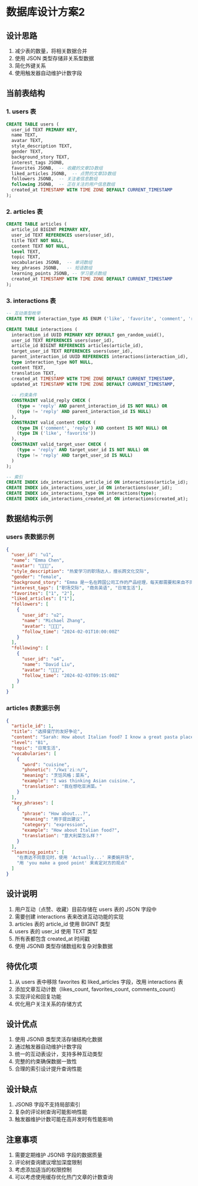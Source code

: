 # 数据库设计方案2

## 设计思路
1. 减少表的数量，将相关数据合并
2. 使用 JSON 类型存储非关系型数据
3. 简化外键关系
4. 使用触发器自动维护计数字段

## 当前表结构

### 1. users 表
```sql
CREATE TABLE users (
  user_id TEXT PRIMARY KEY,
  name TEXT,
  avatar TEXT,
  style_description TEXT,
  gender TEXT,
  background_story TEXT,
  interest_tags JSONB,
  favorites JSONB,  -- 收藏的文章ID数组
  liked_articles JSONB,  -- 点赞的文章ID数组
  followers JSONB,  -- 关注者信息数组
  following JSONB,  -- 正在关注的用户信息数组
  created_at TIMESTAMP WITH TIME ZONE DEFAULT CURRENT_TIMESTAMP
);
```

### 2. articles 表
```sql
CREATE TABLE articles (
  article_id BIGINT PRIMARY KEY,
  user_id TEXT REFERENCES users(user_id),
  title TEXT NOT NULL,
  content TEXT NOT NULL,
  level TEXT,
  topic TEXT,
  vocabularies JSONB,  -- 单词数组
  key_phrases JSONB,   -- 短语数组
  learning_points JSONB, -- 学习要点数组
  created_at TIMESTAMP WITH TIME ZONE DEFAULT CURRENT_TIMESTAMP
);
```

### 3. interactions 表
```sql
-- 互动类型枚举
CREATE TYPE interaction_type AS ENUM ('like', 'favorite', 'comment', 'reply');

CREATE TABLE interactions (
  interaction_id UUID PRIMARY KEY DEFAULT gen_random_uuid(),
  user_id TEXT REFERENCES users(user_id),
  article_id BIGINT REFERENCES articles(article_id),
  target_user_id TEXT REFERENCES users(user_id),
  parent_interaction_id UUID REFERENCES interactions(interaction_id),
  type interaction_type NOT NULL,
  content TEXT,
  translation TEXT,
  created_at TIMESTAMP WITH TIME ZONE DEFAULT CURRENT_TIMESTAMP,
  updated_at TIMESTAMP WITH TIME ZONE DEFAULT CURRENT_TIMESTAMP,
  
  -- 约束条件
  CONSTRAINT valid_reply CHECK (
    (type = 'reply' AND parent_interaction_id IS NOT NULL) OR
    (type != 'reply' AND parent_interaction_id IS NULL)
  ),
  CONSTRAINT valid_content CHECK (
    (type IN ('comment', 'reply') AND content IS NOT NULL) OR
    (type IN ('like', 'favorite'))
  ),
  CONSTRAINT valid_target_user CHECK (
    (type = 'reply' AND target_user_id IS NOT NULL) OR
    (type != 'reply' AND target_user_id IS NULL)
  )
);

-- 索引
CREATE INDEX idx_interactions_article_id ON interactions(article_id);
CREATE INDEX idx_interactions_user_id ON interactions(user_id);
CREATE INDEX idx_interactions_type ON interactions(type);
CREATE INDEX idx_interactions_created_at ON interactions(created_at);
```

## 数据结构示例

### users 表数据示例
```json
{
  "user_id": "u1",
  "name": "Emma Chen",
  "avatar": "👩🏻‍💼",
  "style_description": "热爱学习的职场达人，擅长跨文化交际",
  "gender": "female",
  "background_story": "Emma 是一名在跨国公司工作的产品经理，每天都需要和来自不同国家的同事交流。通过不断学习和实践，她的英语口语水平有了显著提高。",
  "interest_tags": ["职场交际", "商务英语", "日常生活"],
  "favorites": ["1", "2"],
  "liked_articles": ["1"],
  "followers": [
    {
      "user_id": "u2",
      "name": "Michael Zhang",
      "avatar": "👨🏻‍💻",
      "follow_time": "2024-02-01T10:00:00Z"
    }
  ],
  "following": [
    {
      "user_id": "u4",
      "name": "David Liu",
      "avatar": "👨🏻‍🚀",
      "follow_time": "2024-02-03T09:15:00Z"
    }
  ]
}
```

### articles 表数据示例
```json
{
  "article_id": 1,
  "title": "选择餐厅的友好争论",
  "content": "Sarah: How about Italian food? I know a great pasta place nearby!...",
  "level": "B1",
  "topic": "日常生活",
  "vocabularies": [
    {
      "word": "cuisine",
      "phonetic": "/kwɪˈziːn/",
      "meaning": "烹饪风格；菜系",
      "example": "I was thinking Asian cuisine.",
      "translation": "我在想吃亚洲菜。"
    }
  ],
  "key_phrases": [
    {
      "phrase": "How about...?",
      "meaning": "用于提出建议",
      "category": "expression",
      "example": "How about Italian food?",
      "translation": "意大利菜怎么样？"
    }
  ],
  "learning_points": [
    "在表达不同意见时，使用 'Actually...' 来委婉开场",
    "用 'you make a good point' 来肯定对方的观点"
  ]
}
```

## 设计说明

1. 用户互动（点赞、收藏）目前存储在 users 表的 JSON 字段中
2. 需要创建 interactions 表来改进互动功能的实现
3. articles 表的 article_id 使用 BIGINT 类型
4. users 表的 user_id 使用 TEXT 类型
5. 所有表都包含 created_at 时间戳
6. 使用 JSONB 类型存储数组和复杂对象数据

## 待优化项

1. 从 users 表中移除 favorites 和 liked_articles 字段，改用 interactions 表
2. 添加文章互动计数（likes_count, favorites_count, comments_count）
3. 实现评论和回复功能
4. 优化用户关注关系的存储方式

## 设计优点
1. 使用 JSONB 类型灵活存储结构化数据
2. 通过触发器自动维护计数字段
3. 统一的互动表设计，支持多种互动类型
4. 完整的约束确保数据一致性
5. 合理的索引设计提升查询性能

## 设计缺点
1. JSONB 字段不支持局部索引
2. 复杂的评论树查询可能影响性能
3. 触发器维护计数可能在高并发时有性能影响

## 注意事项
1. 需要定期维护 JSONB 字段的数据质量
2. 评论树查询建议增加深度限制
3. 考虑添加适当的权限控制
4. 可以考虑使用缓存优化热门文章的计数查询 